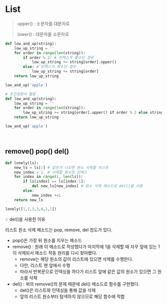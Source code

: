 # List

> upper() : 소문자를 대문자로
>
> lower() : 대문자를 소문자로

```python
def low_and_up(string):
    low_up_string = ''
    for order in range(len(string)):
        if order % 2: # 인덱스가 홀수인 경우
            low_up_string += string[order].upper()
        else: # 인덱스가 짝수인 경우
            low_up_string += string[order]
    return low_up_string

low_and_up('apple')
```

```python
# 조건표현식 활용
def low_and_up(string):
    low_up_string = ''
    for order in range(len(string)):
        low_up_string += string[order].upper() if order % 2 else string[order]
    return low_up_string

low_and_up('apple')
```

<br>

## remove() pop() del()

```python
def lonely(ls):
    new_ls = ls[:] # 같은거 나오면 원소 삭제할 리스트
    new_index = 1  # 삭제할 원소의 인덱스
    for index in range(1, len(ls)):
        if ls[index] == ls[index-1]:
            del new_ls[new_index] # 원소 삭제 메소드로 del()을 사용
        else:
            new_index +=1
    return new_ls

lonely([1,1,3,3,0,1,1])
```

:bulb: del()을 사용한 이유

리스트 원소 삭제 메소드는 pop, remove, del 정도가 있다.

- pop()은 가장 뒤 원소를 지우는 메소드
- remove() : 원래 이 메소드로 작성했다가 마지막에 1을 삭제할 때 자꾸 앞에 있는 1이 삭제되서 메소드 작동 원리를 다시 찾아봤다.
  - remove는 해당 원소의 값이 리스트에 있으면 삭제를 수행한다.
  - 다만, 리스트 맨 앞에서 수행
  - 따라서 반복문으로 인덱싱을 하다가 리스트 앞에 같은 값의 원소가 있으면 그 원소를 삭제
- del() : 위의 remove()의 문제 때문에 del() 메소드로 함수를 구현했다.
  - del()은 리스트와 인덱싱을 통해 값을 삭제
  - 앞의 리스트 원소부터 탐색하지 않으므로 해당 함수에 적합
